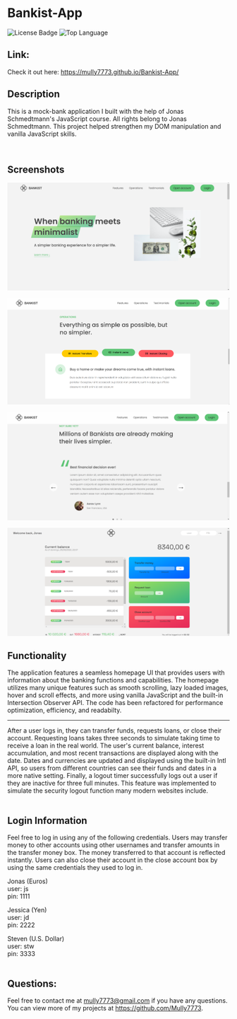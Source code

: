 # Bankist-App

![License Badge](https://img.shields.io/github/license/Mully7773/Bankist-App)
![Top Language](https://img.shields.io/github/languages/top/Mully7773/Bankist-App)

## Link:

Check it out here: https://mully7773.github.io/Bankist-App/

## Description

This is a mock-bank application I built with the help of Jonas Schmedtmann's JavaScript course. All rights belong to Jonas Schmedtmann. This project helped strengthen my DOM manipulation and vanilla JavaScript skills.

<br>

## Screenshots

![Screenshot of homepage](./img/screenshots/homepage-top.png)

![Screenshot of homepage section 2](./img/screenshots/tabbed-component.png)

![Screenshot of homepage section 3](./img/screenshots/slider.png)

![Screenshot of logged in user account](./img/screenshots/logged-in-user.png)

## Functionality

The application features a seamless homepage UI that provides users with information about the banking functions and capabilities. The homepage utilizes many unique features such as smooth scrolling, lazy loaded images, hover and scroll effects, and more using vanilla JavaScript and the built-in Intersection Observer API. The code has been refactored for performance optimization, efficiency, and readabilty.
<br>

<hr>
After a user logs in, they can transfer funds, requests loans, or close their account. Requesting loans takes three seconds to simulate taking time to receive a loan in the real world. The user's current balance, interest accumulation, and most recent transactions are displayed along with the date. Dates and currencies are updated and displayed using the built-in Intl API, so users from different countries can see their funds and dates in a more native setting. Finally, a logout timer successfully logs out a user if they are inactive for three full minutes. This feature was implemented to simulate the security logout function many modern websites include.
<br>
<br>

## Login Information

Feel free to log in using any of the following credentials. Users may transfer money to other accounts using other usernames and transfer amounts in the transfer money box. The money transferred to that account is reflected instantly. Users can also close their account in the close account box by using the same credentials they used to log in.

Jonas (Euros)
<br>
user: js
<br>
pin: 1111

Jessica (Yen)
<br>
user: jd
<br>
pin: 2222

Steven (U.S. Dollar)
<br>
user: stw
<br>
pin: 3333
<br>
<br>

## Questions:

Feel free to contact me at mully7773@gmail.com if you have any questions. <br>
You can view more of my projects at https://github.com/Mully7773.
